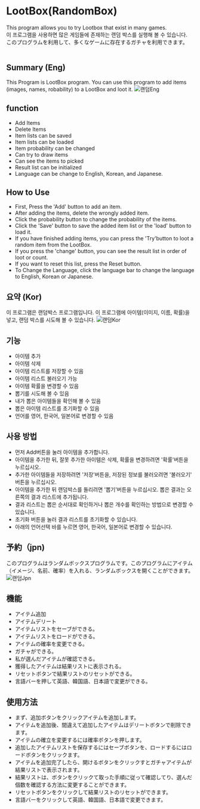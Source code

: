 # LootBox(RandomBox)
This program allows you to try Lootbox that exist in many games.<br>
이 프로그램을 사용하면 많은 게임들에 존재하는 랜덤 박스를 실행해 볼 수 있습니다.<br>
このプログラムを利用して、多くなゲームに存在するガチャを利用できます。<br><br>

## Summary (Eng)
This Program is LootBox program. You can use this program to add items (images, names, 
robability) to a LootBox and loot it.
![랜덤Eng](https://user-images.githubusercontent.com/38483113/63742495-f8d6eb80-c8d3-11e9-94fc-adeb768e1933.gif)

## function
<ul>
  <li>Add Items</li>
  <li>Delete Items</li>
  <li>Item lists can be saved</li>
  <li>Item lists can be loaded</li>
  <li>Item probability can be changed</li>
  <li>Can try to draw items</li>
  <li>Can see the items to picked</li>
  <li>Result list can be initialized</li>
  <li>Language can be change to English, Korean, and Japanese.
</ul>

## How to Use
- First, Press the 'Add' button to add an item.
- After adding the items, delete the wrongly added item.
- Click the probability button to change the probability of the items.
- Click the 'Save' button to save the added item list or the 'load' button to load it.
- If you have finished adding items, you can press the 'Try'button to loot a random item from the LootBox.
- If you press the 'change' button, you can see the result list in order of loot or count.
- If you want to reset this list, press the Reset button.
- To Change the Language, click the language bar to change the language to English, Korean or Japanese.

## 요약 (Kor)
이 프로그램은 랜덤박스 프로그램입니다. 이 프로그램에 아이템(이미지, 이름, 확률)을 넣고, 랜덤 박스를 시도해 볼 수 있습니다.
![랜덤Kor](https://user-images.githubusercontent.com/38483113/63742497-fa081880-c8d3-11e9-869c-5e6b43731941.gif)

## 기능
<ul>
  <li>아이템 추가</li>
  <li>아이템 삭제</li>
  <li>아이템 리스트를 저장할 수 있음</li>
  <li>아이템 리스트 불러오기 가능</li>
  <li>아이템 확률을 변경할 수 있음</li>
  <li>뽑기를 시도해 볼 수 있음</li>
  <li>내가 뽑은 아이템들을 확인해 볼 수 있음</li>
  <li>뽑은 아이템 리스트를 초기화할 수 있음</li>
  <li>언어를 영어, 한국어, 일본어로 변경할 수 있음</li>
</ul>

## 사용 방법
- 먼저 Add버튼을 눌러 아이템을 추가합니다.
- 아이템을 추가한 뒤, 잘못 추가한 아이템은 삭제, 확률을 변경하려면 '확률'버튼을 누르십시오.
- 추가한 아이템들을 저장하려면 '저장'버튼을, 저장된 정보를 불러오려면 '불러오기' 버튼을 누르십시오.
- 아이템을 추가한 뒤 랜덤박스를 돌리려면 '뽑기'버튼을 누르십시오. 뽑은 결과는 오른쪽의 결과 리스트에 추가됩니다.
- 결과 리스트는 뽑은 순서대로 확인하거나 뽑은 개수를 확인하는 방법으로 변경할 수 있습니다.
- 초기화 버튼을 눌러 결과 리스트를 초기화할 수 있습니다.
- 아래의 언어선택 바를 누르면 영어, 한국어, 일본어로 변경할 수 있습니다.

## 予約（jpn)
このプログラムはランダムボックスプログラムです。このプログラムにアイテム（イメージ、名前、確率）を入れる、ランダムボックスを開くことができます。
![랜덤Jpn](https://user-images.githubusercontent.com/38483113/63744686-0d6ab200-c8db-11e9-9c66-8289ad4e332f.gif)

## 機能
<ul>
  <li>アイテム追加</li>
  <li>アイテムデリート</li>
  <li>アイテムリストをセーブができる。</li>
  <li>アイテムリストをロードができる。</li>
  <li>アイテムの確率を変更できる。
  <li>ガチャができる。</li>
  <li>私が選んだアイテムが確認できる。</li>
  <li>獲得したアイテムは結果リストに表示される。</li>
  <li>リセットボタンで結果リストのリセットができる。</li>
  <li>言語バーを押して英語、韓国語、日本語で変更ができる。</li>
</ul>

## 使用方法
- まず、追加ボタンをクリックアイテムを追加します。
- アイテムを追加後、間違えて追加したアイテムはデリートボタンで削除できます。
- アイテムの確立を変更するには確率ボタンを押します。
- 追加したアイテムリストを保存するにはセーブボタンを、ロードするにはロードボタンをクリックます。
- アイテムを追加完了したら、開けるボタンをクリックすとガチャアイテムが結果リストで表示されます。
- 結果リストは、ボタンをクリックて取った手順に従って確認してり、選んだ個数を確認する方法に変更することができます。
- リセットボタンをクリックして結果リストのリセットができます。
- 言語バーをクリックして英語、韓国語、日本語で変更できます。
